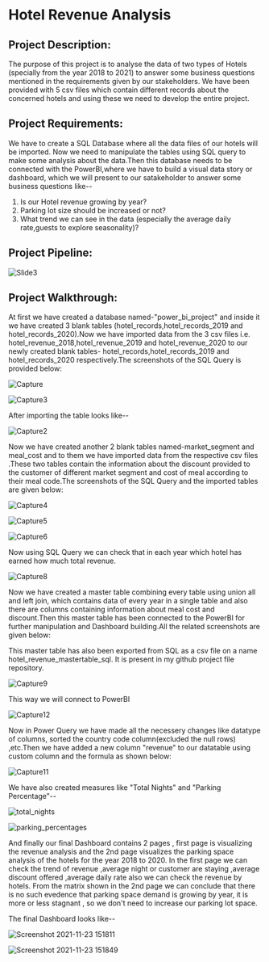
# Hotel Revenue Analysis



## Project Description:
The purpose of this project is to analyse the data of two types of Hotels (specially from the year 2018 to 2021) to answer some business questions mentioned in the requirements given by our stakeholders.
We have been provided with 5 csv files which contain different records about the concerned hotels and using these we need to develop the entire project.



## Project Requirements:
We have to create a SQL Database where all the data files of our hotels will be imported. Now we need to manipulate the tables using SQL query to make some analysis about the data.Then this database needs to be connected with the PowerBI,where we have to build a visual data story or dashboard, which we will present to our satakeholder to answer some business questions like--
  1. Is our Hotel revenue growing by year? 
  2. Parking lot size should be increased or not?
  3. What trend we can see in the data (especially the average daily rate,guests to explore seasonality)?


 
## Project Pipeline:

![Slide3](https://user-images.githubusercontent.com/80168505/143002123-1599eae5-6b35-4fad-9713-316864eeb936.JPG)

## Project Walkthrough:
At first we have created a database named-"power_bi_project" and inside it we have created 3 blank tables (hotel_records,hotel_records_2019 and hotel_records_2020).Now we have imported data from the 3 csv files i.e. hotel_revenue_2018,hotel_revenue_2019 and hotel_revenue_2020 to our newly created blank tables- hotel_records,hotel_records_2019 and hotel_records_2020 respectively.The screenshots of the SQL Query is provided below:

![Capture](https://user-images.githubusercontent.com/80168511/142901644-b01c394a-9c22-4562-ba6f-ff8e2d71eb07.PNG)

![Capture3](https://user-images.githubusercontent.com/80168511/142902129-25c76f10-e78b-4232-a64d-909af86010b4.PNG)

After importing the table looks like--

![Capture2](https://user-images.githubusercontent.com/80168511/142902269-cc4a2b9b-f231-4a64-960e-d05217889374.PNG)

Now we have created another 2 blank tables named-market_segment and meal_cost and to them we have imported data from the respective csv files .These two tables contain the information about the discount provided to the customer of different market segment and cost of meal according to their meal code.The screenshots of the SQL Query and the imported tables are given below:

![Capture4](https://user-images.githubusercontent.com/80168511/142902419-af1abf2d-a4b2-4e3b-ab2a-1785c0f51aaa.PNG)

![Capture5](https://user-images.githubusercontent.com/80168511/142902441-4415e68a-e6f6-4549-9896-5b6472add7fe.PNG)

![Capture6](https://user-images.githubusercontent.com/80168511/142902449-bd368f6e-8e21-4371-8d72-e07120609977.PNG)

Now using SQL Query we can check that in each year which hotel has earned how much total revenue.

![Capture8](https://user-images.githubusercontent.com/80168511/142902775-e0e4f929-52ed-4973-a064-13afaabcc165.PNG)

Now we have created a master table combining every table using union all and left join, which contains data of every year in a single table and also there are columns containing information about meal cost and discount.Then this master table has been connected to the PowerBI for further manipulation and Dashboard building.All the related screenshots are given below:

This master table has also been exported from SQL as a csv file on a name hotel_revenue_mastertable_sql. It is present in my github project file repository.

![Capture9](https://user-images.githubusercontent.com/80168511/142902873-82c3266b-2699-4a09-b841-362af3407ca3.PNG)

This way we will connect to PowerBI

![Capture12](https://user-images.githubusercontent.com/80168511/142903048-c7b1db09-0766-4b4e-8c24-841368c2954c.PNG)

Now in Power Query we have made all the necessery changes like datatype of columns, sorted the country code column(excluded the null rows) ,etc.Then we have added a new column "revenue" to our datatable using custom column and the formula as shown below:

![Capture11](https://user-images.githubusercontent.com/80168511/142903206-954efe09-cd97-47d1-b543-3bf34bfdc864.PNG)

We have also created measures like "Total Nights" and "Parking Percentage"--

![total_nights](https://user-images.githubusercontent.com/80168505/143003422-49baad1e-d054-4b1a-87d3-147455cfaa48.png)

![parking_percentages](https://user-images.githubusercontent.com/80168505/143003434-a153faf4-8a74-4b4e-822f-971528d7158a.png)

And finally our final Dashboard contains 2 pages , first page is visualizing the revenue analysis and the 2nd page visualizes the parking space analysis of the hotels for the year 2018 to 2020. In the first page we can check the trend of revenue ,average night or customer are staying ,average discount offered ,average daily rate also we can check the revenue by hotels. From the matrix shown in the 2nd page we can conclude that there is no such evedence that parking space demand is growing by year, it is more or less stagnant , so we don't need to increase our parking lot space.

The final Dashboard looks like--

![Screenshot 2021-11-23 151811](https://user-images.githubusercontent.com/80168505/143002687-c41f8c2b-9aa7-42fd-a7d5-40646d920772.png)

![Screenshot 2021-11-23 151849](https://user-images.githubusercontent.com/80168505/143002701-339c0993-b069-4a6e-9a9d-7f2372b4c6b5.png)

